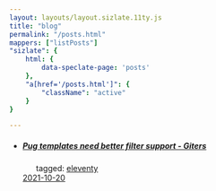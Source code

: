 ```yaml
---
layout: layouts/layout.sizlate.11ty.js
title: "blog"
permalink: "/posts.html"
mappers: ["listPosts"]
"sizlate": {
    html: {
        data-speclate-page: 'posts'
    },
    "a[href='/posts.html']": {
        "className": "active"
    }
}

---
```

<div class="contained">
    <nav class="recent-posts">
        <ul class="holder container items">
            <li class="section link">
                <a class="link" target="_blank" href="https://giters.com/11ty/eleventy/issues/1523">
                    <h5>
                        <img class="favIcon"><span class="title">Pug templates need better filter support - Giters</span>
                    </h5>
                </a>
                <ul class="tags">
                    <span>tagged:</span>
                    <a class="button tag" href="/tags/eleventy/index.html">eleventy</a>
                </ul>
                <a class="created" href="/2021-10-20/index.html">2021-10-20</a>
            </li>
        </ul>
    </nav>
</div>
